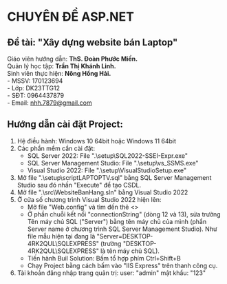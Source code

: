 # CHUYÊN ĐỀ ASP.NET
## Đề tài: "Xây dựng website bán Laptop"
Giáo viên hướng dẫn: **ThS. Đoàn Phước Miền.**  
Quản lý học tập: **Trần Thị Khánh Linh.**  
Sinh viên thực hiện: **Nông Hồng Hải.**    
                - MSSV: 170123694  
                - Lớp: DK23TTG12  
                - SĐT: 0964437879  
                - Email: nhh.7879@gmail.com  
## Hướng dẫn cài đặt Project:  
1. Hệ điều hành: Windows 10 64bit hoặc Windows 11 64bit
2. Các phần mềm cần cài đặt:  
    - SQL Server 2022: File ".\setup\SQL2022-SSEI-Expr.exe"  
    - SQL Server Management Studio: File ".\setup\vs_SSMS.exe"  
    - Visual Studio 2022: File ".\setup\VisualStudioSetup.exe"  
3. Mở file ".\setup\scriptLAPTOPTV.sql" bằng SQL Server Management Studio sau đó nhấn "Execute" để tạo CSDL.  
4. Mở file ".\src\WebsiteBanHang.sln" bằng Visual Studio 2022  
5. Ở cửa số chương trình Visual Studio 2022 hiện lên:
    - Mở file "Web.config" và tìm đến thẻ <<connectionString>>  
    - Ở phần chuỗi kết nối "connectionString" (dòng 12 và 13), sửa trường Tên máy chủ SQL ("Server") bằng tên máy chủ của mình (phần Server name ở chương trình SQL Server Management Studio). Như file mẫu hiện tại đang là "Server=DESKTOP-4RK2QUL\SQLEXPRESS" (trường "DESKTOP-4RK2QUL\SQLEXPRESS" là tên máy chủ SQL).  
    - Tiến hành Buil Solution: Bấm tổ hợp phím Ctrl+Shift+B  
    - Chạy Project bằng cách bấm vào "IIS Express" trên thanh công cụ.  
6. Tài khoản đăng nhập trang quản trị:
    user: "admin"
    mật khẩu: "123"